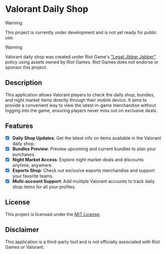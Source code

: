 # Valorant Daily Shop

> [!WARNING]
> This project is currently under development and is not yet ready for public use.

> [!WARNING]
> Valorant daily shop was created under Riot Game's ["Legal Jibber Jabber"](https://www.riotgames.com/en/legal) policy using assets owned by Riot Games. Riot
> Games does not endorse or sponsor this project.

## Description

This application allows Valorant players to check the daily shop, bundles, and night market items directly through their
mobile device. It aims to provide a convenient way to view the latest in-game merchandise without logging into the game,
ensuring players never miss out on exclusive deals.

## Features

- [x] **Daily Shop Updates**: Get the latest info on items available in the Valorant daily shop.
- [x] **Bundles Preview**: Preview upcoming and current bundles to plan your purchases.
- [x] **Night Market Access**: Explore night market deals and discounts anytime, anywhere.
- [x] **Esports Shop**: Check out exclusive esports merchandise and support your favorite teams.
- [x] **Multi-account Support**: Add multiple Valorant accounts to track daily shop items for all your profiles.

## License

This project is licensed under the [MIT License](LICENSE).

## Disclaimer

This application is a third-party tool and is not officially associated with Riot Games or Valorant.

